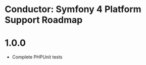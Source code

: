 Conductor: Symfony 4 Platform Support Roadmap
=======================

# 1.0.0
- Complete PHPUnit tests
